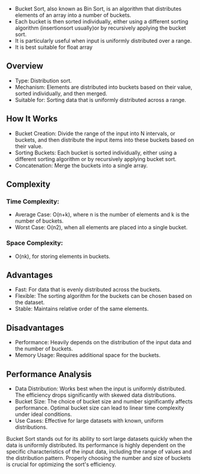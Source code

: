 - Bucket Sort, also known as Bin Sort, is an algorithm that distributes elements of an array into a number of buckets. 
- Each bucket is then sorted individually, either using a different sorting algorithm (insertionsort usually)or by recursively applying the bucket sort. 
- It is particularly useful when input is uniformly distributed over a range.
- It is best suitable for float array

## Overview

- Type: Distribution sort.
- Mechanism: Elements are distributed into buckets based on their value, sorted individually, and then merged.
- Suitable for: Sorting data that is uniformly distributed across a range.

## How It Works

- Bucket Creation: Divide the range of the input into N intervals, or buckets, and then distribute the input items into these buckets based on their value.
- Sorting Buckets: Each bucket is sorted individually, either using a different sorting algorithm or by recursively applying bucket sort.
- Concatenation: Merge the buckets into a single array.

## Complexity

### Time Complexity:

- Average Case: O(n+k), where n is the number of elements and k is the number of buckets.
- Worst Case: O(n2), when all elements are placed into a single bucket.

### Space Complexity: 

- O(nk), for storing elements in buckets.

## Advantages

- Fast: For data that is evenly distributed across the buckets.
- Flexible: The sorting algorithm for the buckets can be chosen based on the dataset.
- Stable: Maintains relative order of the same elements.

## Disadvantages

- Performance: Heavily depends on the distribution of the input data and the number of buckets.
- Memory Usage: Requires additional space for the buckets.

## Performance Analysis

- Data Distribution: Works best when the input is uniformly distributed. The efficiency drops significantly with skewed data distributions.
- Bucket Size: The choice of bucket size and number significantly affects performance. Optimal bucket size can lead to linear time complexity under ideal conditions.
- Use Cases: Effective for large datasets with known, uniform distributions.

Bucket Sort stands out for its ability to sort large datasets quickly when the data is uniformly distributed. Its performance is highly dependent on the specific characteristics of the input data, including the range of values and the distribution pattern. Properly choosing the number and size of buckets is crucial for optimizing the sort's efficiency.